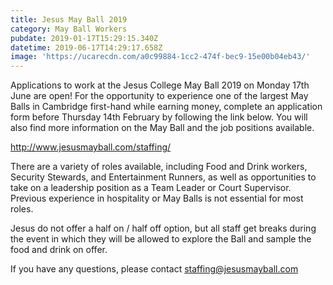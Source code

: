 ```yaml
---
title: Jesus May Ball 2019
category: May Ball Workers
pubdate: 2019-01-17T15:29:15.340Z
datetime: 2019-06-17T14:29:17.658Z
image: 'https://ucarecdn.com/a0c99884-1cc2-474f-bec9-15e00b04eb43/'
---
```

Applications to work at the Jesus College May Ball 2019 on Monday 17th June are open! For the opportunity to experience one of the largest May Balls in Cambridge first-hand while earning money, complete an application form before Thursday 14th February by following the link below. You will also find more information on the May Ball and the job positions available.

http://www.jesusmayball.com/staffing/

There are a variety of roles available, including Food and Drink workers, Security Stewards, and Entertainment Runners, as well as opportunities to take on a leadership position as a Team Leader or Court Supervisor. Previous experience in hospitality or May Balls is not essential for most roles.

Jesus do not offer a half on / half off option, but all staff get breaks during the event in which they will be allowed to explore the Ball and sample the food and drink on offer.

If you have any questions, please contact staffing@jesusmayball.com
